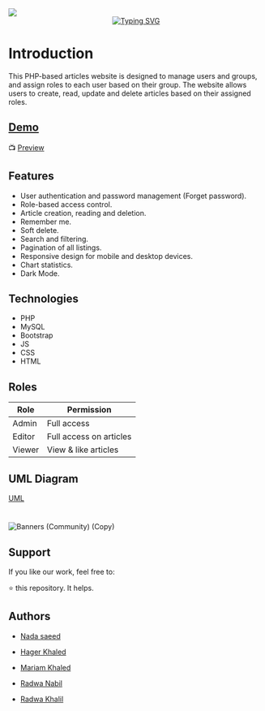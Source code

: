 

<div align="center" >
  <div style="display: flex; justify-content-center" >
    <img src="https://user-images.githubusercontent.com/95037451/233527276-497768e1-2a1c-4976-b8dc-ed923b6ec455.gif" >
  </div>
  <div>
    <a href="https://git.io/typing-svg"><img src="https://readme-typing-svg.demolab.com?        font=Fira+Code&size=30&pause=1000&color=70353E&width=435&lines=Authorlytics+Dashboard" alt="Typing SVG" /></a>
  </div>
</div>

# Introduction
This PHP-based articles website is designed to manage users and groups, and assign roles to each user based on their group. The website allows users to create, read, update and delete articles based on their assigned roles.

## [Demo](https://youtu.be/4-UdTVfevS0)

:tv: [Preview](https://www.youtube.com/watch?v=4-UdTVfevS0) 

## Features

- User authentication and password management (Forget password).
- Role-based access control.
- Article creation, reading and deletion.
- Remember me.
- Soft delete.
- Search and filtering.
- Pagination of all listings.
- Responsive design for mobile and desktop devices.
- Chart statistics.
- Dark Mode.


## Technologies
- PHP
- MySQL
- Bootstrap
- JS
- CSS
- HTML


## Roles 

| Role |  Permission |
| --- | --- |
| Admin |  Full access  |
| Editor |  Full access on articles|
| Viewer | View & like articles  |

## UML Diagram
[UML](https://github.com/radwakhalil22/PHP-Proj/blob/main/UML.jpeg)


#
![Banners (Community) (Copy)](https://user-images.githubusercontent.com/95037451/233525758-3ab4fbc0-8607-47ee-a832-35da07fd5769.png)

## Support

If you like our work, feel free to:

⭐ this repository. It helps.


## Authors

- [Nada saeed](https://github.com/Nada98Sakr)

- [Hager Khaled](https://github.com/hagerk720)

- [Mariam Khaled](https://github.com/Marim99)

- [Radwa Nabil](https://github.com/radwanabil)

- [Radwa Khalil](https://github.com/radwakhalil22)
